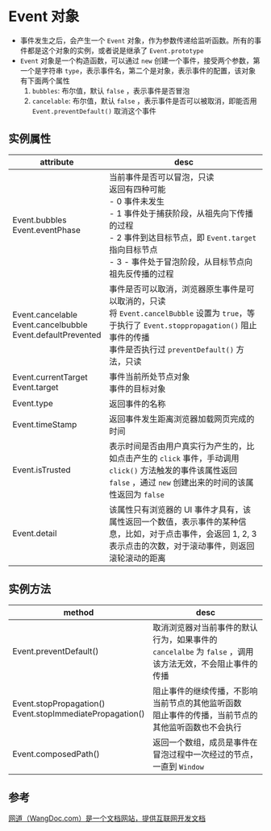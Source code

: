 # Event 对象

* 事件发生之后，会产生一个 `Event` 对象，作为参数传递给监听函数。所有的事件都是这个对象的实例，或者说是继承了 `Event.prototype`
* `Event` 对象是一个构造函数，可以通过 `new` 创建一个事件，接受两个参数，第一个是字符串 `type`，表示事件名，第二个是对象，表示事件的配置，该对象有下面两个属性
	1. `bubbles`: 布尔值，默认 `false` ，表示事件是否冒泡
	2. `cancelable`: 布尔值，默认 `false` ，表示事件是否可以被取消，即能否用 `Event.preventDefault()` 取消这个事件

## 实例属性

| attribute | desc |
| --- | --- |
| Event.bubbles </br> Event.eventPhase| 当前事件是否可以冒泡，只读 </br> 返回有四种可能 </br> - 0 事件未发生 </br> - 1 事件处于捕获阶段，从祖先向下传播的过程 </br> - 2 事件到达目标节点，即 `Event.target` 指向目标节点 <br> - 3 - 事件处于冒泡阶段，从目标节点向祖先反传播的过程 |
| Event.cancelable </br> Event.cancelbubble </br> Event.defaultPrevented | 事件是否可以取消，浏览器原生事件是可以取消的，只读 </br> 将 `Event.cancelBubble` 设置为 `true`，等于执行了 `Event.stoppropagation()` 阻止事件的传播 </br> 事件是否执行过 `preventDefault()` 方法，只读 |
| Event.currentTarget </br> Event.target | 事件当前所处节点对象 </br> 事件的目标对象 |
| Event.type | 返回事件的名称 |
| Event.timeStamp | 返回事件发生距离浏览器加载网页完成的时间 |
| Event.isTrusted | 表示时间是否由用户真实行为产生的，比如点击产生的 `click` 事件，手动调用 `click()` 方法触发的事件该属性返回 `false` ，通过 `new` 创建出来的时间的该属性返回为 `false` |
| Event.detail | 该属性只有浏览器的 UI 事件才具有，该属性返回一个数值，表示事件的某种信息，比如，对于点击事件，会返回 1, 2, 3 表示点击的次数，对于滚动事件，则返回滚轮滚动的距离 |

## 实例方法
| method | desc |
| --- | --- |
| Event.preventDefault() | 取消浏览器对当前事件的默认行为，如果事件的 `cancelalbe` 为 `false` ，调用该方法无效，不会阻止事件的传播 |
| Event.stopPropagation() </br> Event.stopImmediatePropagation() | 阻止事件的继续传播，不影响当前节点的其他监听函数 </br> 阻止事件的传播，当前节点的其他监听函数也不会执行 |
| Event.composedPath() | 返回一个数组，成员是事件在冒泡过程中一次经过的节点，一直到 `Window` |

## 参考

[网道（WangDoc.com）是一个文档网站，提供互联网开发文档](https://wangdoc.com/javascript/events/event.html)